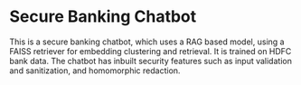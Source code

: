# Secure Banking Chatbot

This is a secure banking chatbot, which uses a RAG based model, using a FAISS retriever for embedding clustering and retrieval. It is trained on HDFC bank data. The chatbot has inbuilt security features such as input validation and sanitization, and homomorphic redaction.
